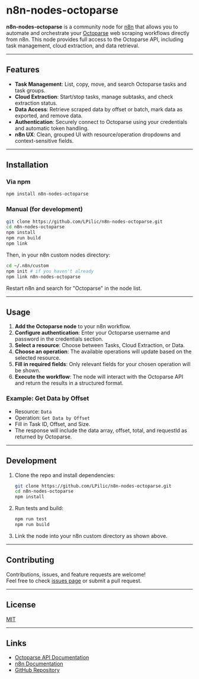 # n8n-nodes-octoparse

**n8n-nodes-octoparse** is a community node for [n8n](https://n8n.io/) that allows you to automate and orchestrate your [Octoparse](https://www.octoparse.com/) web scraping workflows directly from n8n. This node provides full access to the Octoparse API, including task management, cloud extraction, and data retrieval.

---

## Features

- **Task Management**: List, copy, move, and search Octoparse tasks and task groups.
- **Cloud Extraction**: Start/stop tasks, manage subtasks, and check extraction status.
- **Data Access**: Retrieve scraped data by offset or batch, mark data as exported, and remove data.
- **Authentication**: Securely connect to Octoparse using your credentials and automatic token handling.
- **n8n UX**: Clean, grouped UI with resource/operation dropdowns and context-sensitive fields.

---

## Installation

### Via npm

```bash
npm install n8n-nodes-octoparse
```

### Manual (for development)

```bash
git clone https://github.com/LPilic/n8n-nodes-octoparse.git
cd n8n-nodes-octoparse
npm install
npm run build
npm link
```

Then, in your n8n custom nodes directory:

```bash
cd ~/.n8n/custom
npm init # if you haven't already
npm link n8n-nodes-octoparse
```

Restart n8n and search for "Octoparse" in the node list.

---

## Usage

1. **Add the Octoparse node** to your n8n workflow.
2. **Configure authentication**: Enter your Octoparse username and password in the credentials section.
3. **Select a resource**: Choose between Tasks, Cloud Extraction, or Data.
4. **Choose an operation**: The available operations will update based on the selected resource.
5. **Fill in required fields**: Only relevant fields for your chosen operation will be shown.
6. **Execute the workflow**: The node will interact with the Octoparse API and return the results in a structured format.

### Example: Get Data by Offset

- Resource: `Data`
- Operation: `Get Data by Offset`
- Fill in Task ID, Offset, and Size.
- The response will include the data array, offset, total, and requestId as returned by Octoparse.

---

## Development

1. Clone the repo and install dependencies:
    ```bash
    git clone https://github.com/LPilic/n8n-nodes-octoparse.git
    cd n8n-nodes-octoparse
    npm install
    ```
2. Run tests and build:
    ```bash
    npm run test
    npm run build
    ```
3. Link the node into your n8n custom directory as shown above.

---

## Contributing

Contributions, issues, and feature requests are welcome!  
Feel free to check [issues page](https://github.com/LPilic/n8n-nodes-octoparse/issues) or submit a pull request.

---

## License

[MIT](LICENSE.md)

---

## Links

- [Octoparse API Documentation](https://openapi.octoparse.com/)
- [n8n Documentation](https://docs.n8n.io/)
- [GitHub Repository](https://github.com/LPilic/n8n-nodes-octoparse)
